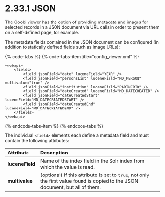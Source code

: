 # 2.33.1 JSON

The Goobi viewer has the option of providing metadata and images for selected records in a JSON document via URL calls in order to present them on a self-defined page, for example. 

The metadata fields contained in the JSON document can be configured \(in addition to statically defined fields such as image URLs\):

{% code-tabs %}
{% code-tabs-item title="config\_viewer.xml" %}
```markup
<webapi>
    <fields>
        <field jsonField="date" luceneField="YEAR" />
        <field jsonField="personsList" luceneField="MD_PERSON" multivalue="true" />
        <field jsonField="institution" luceneField="PARTNERID" />
        <field jsonField="dateCreated" luceneField="MD_DATECREATED" />
        <field jsonField="dateCreatedStart" luceneField="MD_DATECREATEDSTART" />
        <field jsonField="dateCreatedEnd" luceneField="MD_DATECREATEDEND" />
    </fields>
</webapi>
```
{% endcode-tabs-item %}
{% endcode-tabs %}

The individual `<field>` elements each define a metadata field and must contain the following attributes:

| **Attribute** | Description |
| :--- | :--- |
| **luceneField** | Name of the index field in the Solr index from which the value is read. |
| **multivalue** | \(optional\) If this attribute is set to `true`, not only the first value found is copied to the JSON document, but all of them. |

